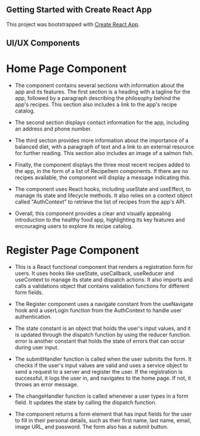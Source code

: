 ## Getting Started with Create React App

This project was bootstrapped with [Create React App](https://github.com/facebook/create-react-app).

## UI/UX Components
# Home Page Component
- The component contains several sections with information about the app and its features. The first section is a heading with a tagline for the app, followed by a paragraph describing the philosophy behind the app's recipes. This section also includes a link to the app's recipe catalog.

- The second section displays contact information for the app, including an address and phone number.

- The third section provides more information about the importance of a balanced diet, with a paragraph of text and a link to an external resource for further reading. This section also includes an image of a salmon fish.

-  Finally, the component displays the three most recent recipes added to the app, in the form of a list 
of RecipeItem components. If there are no recipes available, the component will display a message indicating this.

- The component uses React hooks, including useState and useEffect, to manage its state and lifecycle methods. It also relies on a context object called "AuthContext" to retrieve the list of recipes from the app's API.

- Overall, this component provides a clear and visually appealing introduction to the healthy food app, highlighting its key features and encouraging users to explore its recipe catalog.

# Register Page Component
- This is a React functional component that renders a registration form for users. It uses hooks like useState, useCallback, useReducer and useContext to manage its state and dispatch actions. It also imports and calls a validations object that contains validation functions for different form fields.

- The Register component uses a navigate constant from the useNavigate hook and a userLogin function from the AuthContext to handle user authentication.

- The state constant is an object that holds the user's input values, and it is updated through the dispatch function by using the reducer function. error is another constant that holds the state of errors that can occur during user input.

- The submitHandler function is called when the user submits the form. It checks if the user's input values are valid and uses a service object to send a request to a server and register the user. If the registration is successful, it logs the user in, and navigates to the home page. If not, it throws an error message.

- The changeHandler function is called whenever a user types in a form field. It updates the state by calling the dispatch function.

- The component returns a form element that has input fields for the user to fill in their personal details, such as their first name, last name, email, image URL, and password. The form also has a submit button.





